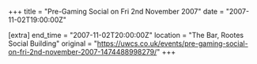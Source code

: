 +++
title = "Pre-Gaming Social on Fri 2nd November 2007"
date = "2007-11-02T19:00:00Z"

[extra]
end_time = "2007-11-02T20:00:00Z"
location = "The Bar, Rootes Social Building"
original = "https://uwcs.co.uk/events/pre-gaming-social-on-fri-2nd-november-2007-1474488998279/"
+++



